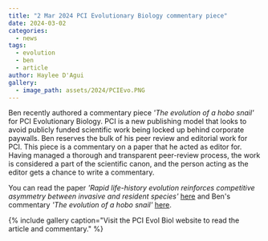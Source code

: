 ```yaml
---
title: "2 Mar 2024 PCI Evolutionary Biology commentary piece"
date: 2024-03-02
categories:
  - news
tags:
  - evolution
  - ben
  - article
author: Haylee D'Agui
gallery:
  - image_path: assets/2024/PCIEvo.PNG
---
```


Ben recently authored a commentary piece _'The evolution of a hobo snail'_ for PCI Evolutionary Biology.  PCI is a new publishing model that looks to avoid publicly funded scientific work being locked up behind corporate paywalls.  Ben reserves the bulk of his peer review and editorial work for PCI.  This piece is a commentary on a paper that he acted as editor for.  Having managed a thorough and transparent peer-review process, the work is considered a part of the scientific canon, and the person acting as the editor gets a chance to write a commentary.  

You can read the paper _'Rapid life-history evolution reinforces competitive asymmetry between invasive and resident species'_ [here](https://peercommunityjournal.org/articles/10.24072/pcjournal.394/) and Ben's commentary _'The evolution of a hobo snail'_ [here](https://evolbiol.peercommunityin.org/articles/rec?id=713).

{% include gallery caption="Visit the PCI Evol Biol website to read the article and commentary." %}